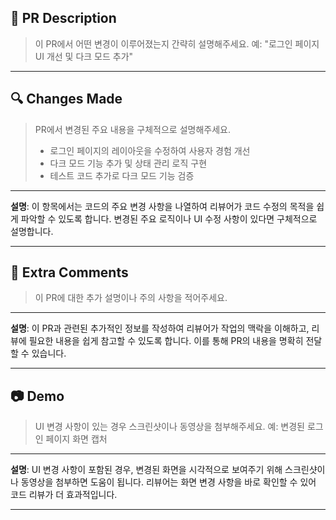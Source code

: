## 📝 PR Description

> 이 PR에서 어떤 변경이 이루어졌는지 간략히 설명해주세요. 예: "로그인 페이지 UI 개선 및 다크 모드 추가"

---

## 🔍 Changes Made

> PR에서 변경된 주요 내용을 구체적으로 설명해주세요.
>
> - 로그인 페이지의 레이아웃을 수정하여 사용자 경험 개선
> - 다크 모드 기능 추가 및 상태 관리 로직 구현
> - 테스트 코드 추가로 다크 모드 기능 검증

---

**설명**: 이 항목에서는 코드의 주요 변경 사항을 나열하여 리뷰어가 코드 수정의 목적을 쉽게 파악할 수 있도록 합니다.
변경된 주요 로직이나 UI 수정 사항이 있다면 구체적으로 설명합니다.

---

## 🔄 Extra Comments

> 이 PR에 대한 추가 설명이나 주의 사항을 적어주세요.

---

**설명**: 이 PR과 관련된 추가적인 정보를 작성하여 리뷰어가 작업의 맥락을 이해하고, 리뷰에 필요한 내용을 쉽게 참고할 수
있도록 합니다. 이를 통해 PR의 내용을 명확히 전달할 수 있습니다.

---

## 📷 Demo

> UI 변경 사항이 있는 경우 스크린샷이나 동영상을 첨부해주세요. 예: 변경된 로그인 페이지 화면 캡처

---

**설명**: UI 변경 사항이 포함된 경우, 변경된 화면을 시각적으로 보여주기 위해 스크린샷이나 동영상을 첨부하면 도움이
됩니다. 리뷰어는 화면 변경 사항을 바로 확인할 수 있어 코드 리뷰가 더 효과적입니다.

---
